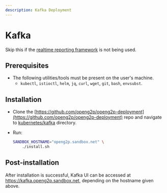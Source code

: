 ```yaml
---
description: Kafka Deployment
---
```


# Kafka



Skip this if the [realtime reporting framework](https://github.com/openg2p/openg2p-reporting) is not being used.

## Prerequisites

* The following utilities/tools must be present on the user's machine.
  * `kubectl`, `istioctl`, `helm`, `jq`, `curl`, `wget`, `git`, `bash`, `envsubst`.

## Installation

* Clone the [https://github.com/openg2p/openg2p-deployment](https://github.com/openg2p/openg2p-deployment) repo and navigate to [kubernetes/kafka](https://github.com/OpenG2P/openg2p-deployment/tree/main/kubernetes/kafka) directory.
*   Run:

    ```bash
    SANDBOX_HOSTNAME="openg2p.sandbox.net" \
        ./install.sh
    ```

## Post-installation

After installation is successful, Kafka UI can be accessed at https://kafka.openg2p.sandbox.net, depending on the hostname given above.
